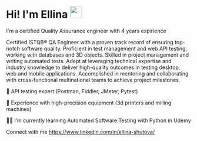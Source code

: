 <html lang="en">
<head>
    <meta charset="UTF-8">
    <meta name="viewport" content="width=device-width, initial-scale=1.0">
</head>
<body>

<div class="header">
    <h1>Hi! I'm Ellina</a> 
    <img src="https://github.com/blackcater/blackcater/raw/main/images/Hi.gif" height="32"/></h1>
    <p> I'm a certified Quality Assurance engineer with 4 years expirience </p>
</div>

</body>
</html>




Certified ISTQB® QA Engineer with a proven track record of ensuring top-notch software quality. Proficient in test management and web API testing, working with databases and 3D objects. Skilled in project management and writing automated tests. Adept at leveraging technical expertise and industry knowledge to deliver high-quality outcomes in testing desktop, web and mobile applications. Accomplished in mentoring and collaborating with cross-functional multinational teams to achieve project milestones.

🔎 API testing expert (Postman, Fiddler, JMeter, Pytest)

🔬 Experience with high-precision equipment (3d printers and milling machines)

👩‍🎓 I’m currently learning Automated Software Testing with Python in Udemy


Connect with me https://www.linkedin.com/in/ellina-shutova/
